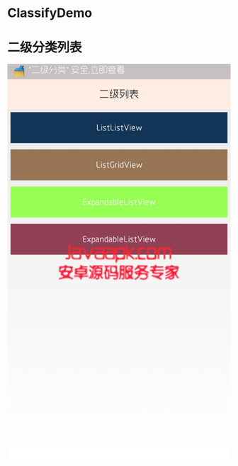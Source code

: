 # ClassifyDemo
# 二级分类列表
![image](http://github.com/DeadLine837/Secondaryclassificationlisttt/raw/master/Screenshot_2015-07-20-17-29-58.jpg)
